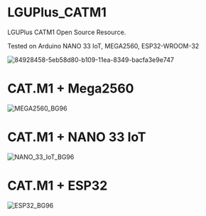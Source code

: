 # LGUPlus_CATM1

LGUPlus CATM1 Open Source Resource.

Tested on Arduino NANO 33 IoT, MEGA2560, ESP32-WROOM-32


![84928458-5eb58d80-b109-11ea-8349-bacfa3e9e747](https://user-images.githubusercontent.com/5525230/85207645-0c70a880-b365-11ea-9a89-00f5d496e7db.png)


# CAT.M1 + Mega2560

![MEGA2560_BG96](https://user-images.githubusercontent.com/22319034/85817396-cffbdd00-b7a8-11ea-97d7-bc66acec3f01.png)


# CAT.M1 + NANO 33 IoT

![NANO_33_IoT_BG96](https://user-images.githubusercontent.com/22319034/85817405-d7bb8180-b7a8-11ea-95cc-d8f03f3012ef.png)


# CAT.M1 + ESP32

![ESP32_BG96](https://user-images.githubusercontent.com/22319034/85817422-e3a74380-b7a8-11ea-9e42-85c13b2ad4db.png)
